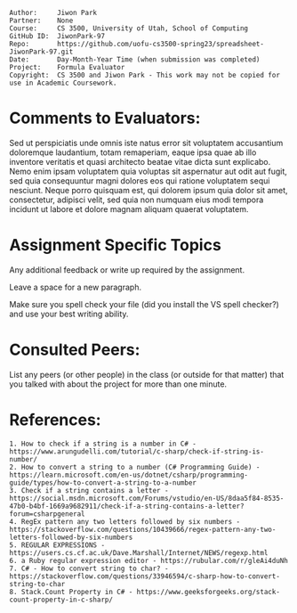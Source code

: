﻿```
Author:     Jiwon Park
Partner:    None
Course:     CS 3500, University of Utah, School of Computing
GitHub ID:  JiwonPark-97
Repo:       https://github.com/uofu-cs3500-spring23/spreadsheet-JiwonPark-97.git
Date:       Day-Month-Year Time (when submission was completed) 
Project:    Formula Evaluator
Copyright:  CS 3500 and Jiwon Park - This work may not be copied for use in Academic Coursework.
```

# Comments to Evaluators:

Sed ut perspiciatis unde omnis iste natus error sit voluptatem accusantium doloremque laudantium, totam remaperiam, eaque ipsa quae ab illo inventore veritatis et quasi architecto beatae vitae dicta sunt explicabo. Nemo enim ipsam voluptatem quia voluptas sit aspernatur aut odit aut fugit, sed quia consequuntur magni dolores eos qui ratione voluptatem sequi nesciunt. Neque porro quisquam est, qui dolorem ipsum quia dolor sit amet, consectetur, adipisci velit, sed quia non numquam eius modi tempora incidunt ut labore et dolore magnam aliquam quaerat voluptatem.

# Assignment Specific Topics
Any additional feedback or write up required by the assignment.

Leave a space for a new paragraph.

Make sure you spell check your file (did you install the VS spell
checker?) and use your best writing ability.

# Consulted Peers:

List any peers (or other people) in the class (or outside for that matter) that you talked with about the project for more than one minute.

# References:

    1. How to check if a string is a number in C# - https://www.arungudelli.com/tutorial/c-sharp/check-if-string-is-number/
    2. How to convert a string to a number (C# Programming Guide) - https://learn.microsoft.com/en-us/dotnet/csharp/programming-guide/types/how-to-convert-a-string-to-a-number
    3. Check if a string contains a letter - https://social.msdn.microsoft.com/Forums/vstudio/en-US/8daa5f84-8535-47b0-b4bf-1669a9682911/check-if-a-string-contains-a-letter?forum=csharpgeneral
    4. RegEx pattern any two letters followed by six numbers - https://stackoverflow.com/questions/10439666/regex-pattern-any-two-letters-followed-by-six-numbers
    5. REGULAR EXPRESSIONS - https://users.cs.cf.ac.uk/Dave.Marshall/Internet/NEWS/regexp.html
    6. a Ruby regular expression editor - https://rubular.com/r/gleAi4duNh
    7. C# - How to convert string to char? - https://stackoverflow.com/questions/33946594/c-sharp-how-to-convert-string-to-char
    8. Stack.Count Property in C# - https://www.geeksforgeeks.org/stack-count-property-in-c-sharp/